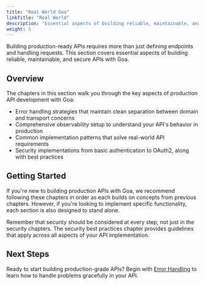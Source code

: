 ```yaml
---
title: "Real World Goa"
linkTitle: "Real World"
description: "Essential aspects of building reliable, maintainable, and secure APIs with Goa in production environments"
weight: 5
---
```


Building production-ready APIs requires more than just defining endpoints and 
handling requests. This section covers essential aspects of building reliable, 
maintainable, and secure APIs with Goa.

## Overview

The chapters in this section walk you through the key aspects of production API 
development with Goa:

- Error handling strategies that maintain clean separation between domain and 
  transport concerns
- Comprehensive observability setup to understand your API's behavior in production
- Common implementation patterns that solve real-world API requirements
- Security implementations from basic authentication to OAuth2, along with best 
  practices

## Getting Started

If you're new to building production APIs with Goa, we recommend following these 
chapters in order as each builds on concepts from previous chapters. However, if 
you're looking to implement specific functionality, each section is also designed to 
stand alone.

Remember that security should be considered at every step, not just in the security 
chapters. The security best practices chapter provides guidelines that apply across 
all aspects of your API implementation.

## Next Steps

Ready to start building production-grade APIs? Begin with
[Error Handling](./1-error-handling/) to learn how to handle problems gracefully
in your API.